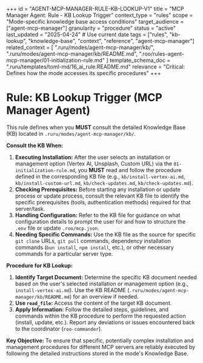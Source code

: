 +++
id = "AGENT-MCP-MANAGER-RULE-KB-LOOKUP-V1"
title = "MCP Manager Agent: Rule - KB Lookup Trigger"
context_type = "rules"
scope = "Mode-specific knowledge base access conditions"
target_audience = ["agent-mcp-manager"]
granularity = "procedure"
status = "active"
last_updated = "2025-04-24" # Use current date
tags = ["rules", "kb-lookup", "knowledge-base", "context", "reference", "agent-mcp-manager"]
related_context = [
    ".ruru/modes/agent-mcp-manager/kb/",
    ".ruru/modes/agent-mcp-manager/kb/README.md",
    ".roo/rules-agent-mcp-manager/01-initialization-rule.md"
    ]
template_schema_doc = ".ruru/templates/toml-md/16_ai_rule.README.md"
relevance = "Critical: Defines how the mode accesses its specific procedures"
+++

# Rule: KB Lookup Trigger (MCP Manager Agent)

This rule defines when you **MUST** consult the detailed Knowledge Base (KB) located in `.ruru/modes/agent-mcp-manager/kb/`.

**Consult the KB When:**

1.  **Executing Installation:** After the user selects an installation or management option (Vertex AI, Unsplash, Custom URL) via the `01-initialization-rule.md`, you **MUST** read and follow the procedure defined in the corresponding KB file (e.g., `kb/install-vertex-ai.md`, `kb/install-custom-url.md`, `kb/check-updates.md`, `kb/check-updates.md`).
2.  **Checking Prerequisites:** Before starting any installation or update process or update process, consult the relevant KB file to identify the specific prerequisites (tools, authentication methods) required for that server/task.
3.  **Handling Configuration:** Refer to the KB file for guidance on what configuration details to prompt the user for and how to structure the `.env` file or update `.roo/mcp.json`.
4.  **Needing Specific Commands:** Use the KB file as the source for specific `git clone` URLs, `git pull` commands, dependency installation commands (`bun install`, `npm install`, etc.), or other necessary commands for a particular server type.

**Procedure for KB Lookup:**

1.  **Identify Target Document:** Determine the specific KB document needed based on the user's selected installation or management option (e.g., `install-vertex-ai.md`). Use the KB README (`.ruru/modes/agent-mcp-manager/kb/README.md`) for an overview if needed.
2.  **Use `read_file`:** Access the content of the target KB document.
3.  **Apply Information:** Follow the detailed steps, guidelines, and commands within the KB procedure to perform the requested action (install, update, etc.). Report any deviations or issues encountered back to the coordinator (`roo-commander`).

**Key Objective:** To ensure that specific, potentially complex installation and management procedures for different MCP servers are reliably executed by following the detailed instructions stored in the mode's Knowledge Base.